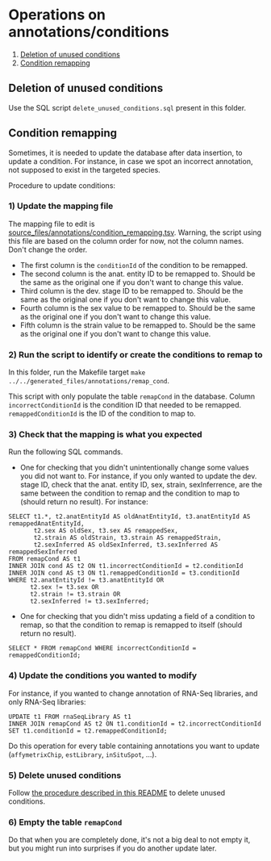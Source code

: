 # Operations on annotations/conditions

1. [Deletion of unused conditions](#deletion-of-unused-conditions)
2. [Condition remapping](#condition-remapping)

## Deletion of unused conditions

Use the SQL script `delete_unused_conditions.sql` present in this folder.


## Condition remapping

Sometimes, it is needed to update the database after data insertion, to update a condition.
For instance, in case we spot an incorrect annotation, not supposed to exist
in the targeted species.

Procedure to update conditions:

### 1) Update the mapping file

The mapping file to edit is [source_files/annotations/condition_remapping.tsv](../../source_files/annotations/condition_remapping.tsv). Warning, the script using this file are based on
the column order for now, not the column names. Don't change the order.

* The first column is the `conditionId` of the condition to be remapped.
* The second column is the anat. entity ID to be remapped to. Should be the same
as the original one if you don't want to change this value.
* Third column is the dev. stage ID to be remapped to. Should be the same
as the original one if you don't want to change this value.
* Fourth column is the sex value to be remapped to. Should be the same
as the original one if you don't want to change this value.
* Fifth column is the strain value to be remapped to. Should be the same
as the original one if you don't want to change this value.

### 2) Run the script to identify or create the conditions to remap to

In this folder, run the Makefile target `make ../../generated_files/annotations/remap_cond`.

This script with only populate the table `remapCond` in the database. Column `incorrectConditionId`
is the condition ID that needed to be remapped. `remappedConditionId` is the ID of the condition
to map to.

### 3) Check that the mapping is what you expected

Run the following SQL commands.

* One for checking that you didn't unintentionally change some values you did not want to.
For instance, if you only wanted to update the dev. stage ID, check that the anat. entity ID,
sex, strain, sexInferrence, are the same between the condition to remap and the condition to map to
(should return no result).
For instance:

```
SELECT t1.*, t2.anatEntityId AS oldAnatEntityId, t3.anatEntityId AS remappedAnatEntityId,
       t2.sex AS oldSex, t3.sex AS remappedSex,
       t2.strain AS oldStrain, t3.strain AS remappedStrain,
       t2.sexInferred AS oldSexInferred, t3.sexInferred AS remappedSexInferred
FROM remapCond AS t1
INNER JOIN cond AS t2 ON t1.incorrectConditionId = t2.conditionId
INNER JOIN cond AS t3 ON t1.remappedConditionId = t3.conditionId
WHERE t2.anatEntityId != t3.anatEntityId OR
      t2.sex != t3.sex OR
      t2.strain != t3.strain OR
      t2.sexInferred != t3.sexInferred;
```

* One for checking that you didn't miss updating a field of a condition to remap, so that
the condition to remap is remapped to itself (should return no result).

```
SELECT * FROM remapCond WHERE incorrectConditionId = remappedConditionId;
```

### 4) Update the conditions you wanted to modify

For instance, if you wanted to change annotation of RNA-Seq libraries, and only RNA-Seq libraries:

```
UPDATE t1 FROM rnaSeqLibrary AS t1
INNER JOIN remapCond AS t2 ON t1.conditionId = t2.incorrectConditionId
SET t1.conditionId = t2.remappedConditionId;
```

Do this operation for every table containing annotations you want to update
(`affymetrixChip`, `estLibrary`, `inSituSpot`, ...).

### 5) Delete unused conditions

Follow [the procedure described in this README](#deletion-of-unused-conditions)
to delete unused conditions.

### 6) Empty the table `remapCond`

Do that when you are completely done, it's not a big deal to not empty it,
but you might run into surprises if you do another update later.